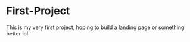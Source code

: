 # First-Project
This is my very first project, hoping to build a landing page or something better lol
